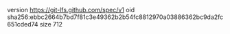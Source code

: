 version https://git-lfs.github.com/spec/v1
oid sha256:ebbc2664b7bd7f81c3e49362b2b54fc8812970a03886362bc9da2fc651cded74
size 712
